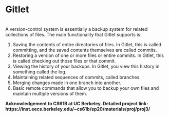 # Gitlet
<br/>A version-control system is essentially a backup system for related collections of files. The main functionality that Gitlet supports is:
<ol>
<li>Saving the contents of entire directories of files. In Gitlet, this is called committing, and the saved contents themselves are called commits.
  </li>
<li>Restoring a version of one or more files or entire commits. In Gitlet, this is called checking out those files or that commit.
  </li>
<li>Viewing the history of your backups. In Gitlet, you view this history in something called the log.
  </li>
<li>Maintaining related sequences of commits, called branches.
  </li>
<li>Merging changes made in one branch into another.
  </li>
<li>Basic remote commands that allow you to backup your own files and maintain multiple versions of them.
  </li>
</ol>
<strong>Acknowledgement to CS61B at UC Berkeley. Detailed project link: https://inst.eecs.berkeley.edu/~cs61b/sp20/materials/proj/proj3/
  </strong>
